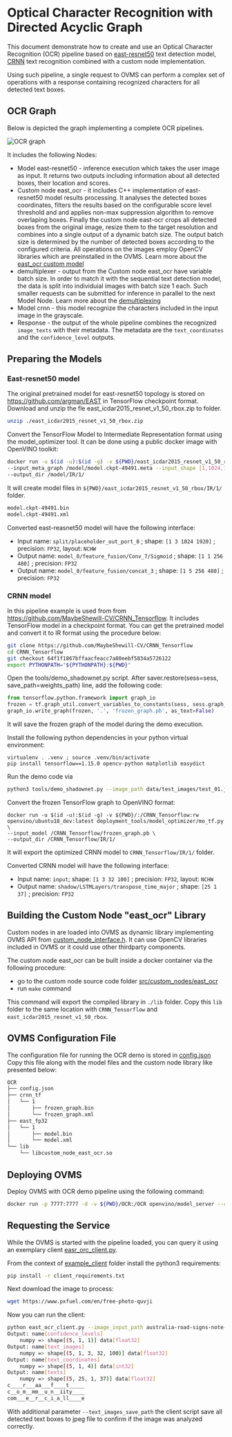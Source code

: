 #  Optical Character Recognition with Directed Acyclic Graph

This document demonstrate how to create and use an Optical Character Recognition (OCR) pipeline based on [east-resnet50](https://github.com/argman/EAST) text detection model,
[CRNN](https://github.com/MaybeShewill-CV/CRNN_Tensorflow) text recognition combined with a custom node implementation.

Using such pipeline, a single request to OVMS can perform a complex set of operations with a response containing
recognized characters for all detected text boxes. 

## OCR Graph

Below is depicted the graph implementing a complete OCR pipelines. 

![OCR graph](east_ocr.png)

It includes the following Nodes:
- Model east-resnet50 - inference execution which takes the user image as input. It returns two outputs including information about all detected boxes, their location and scores.
- Custom node east_ocr - it includes C++ implementation of east-resnet50 model results processing. It analyses the detected boxes coordinates, filters the results
based on the configurable score level threshold and and applies non-max suppression algorithm to remove overlaping boxes. Finally the custom node east-ocr crops all detected boxes
from the original image, resize them to the target resolution and combines into a single output of a dynamic batch size. The output batch size is determined by the number of detected
boxes according to the configured criteria. All operations on the images employ OpenCV libraries which are preinstalled in the OVMS. Learn more about the [east_ocr custom model](../src/custom_nodes/east_ocr)
- demultiplexer - output from the Custom node east_ocr have variable batch size. In order to match it with the sequential text detection model, the data is split into individuial images with batch size 1 each.
Such smaller requests can be submitted for inference in parallel to the next Model Node. Learn more about the [demultiplexing](./demultiplexer.md)
- Model crnn - this model recognize the characters included in the input image in the grayscale. 
- Response - the output of the whole pipeline combines the recognized `image_texts` with their metadata. 
The metadata are the `text_coordinates` and the `confidence_level` outputs.

## Preparing the Models

### East-resnet50 model

The original pretrained model for east-resnet50 topology is stored on https://github.com/argman/EAST in TensorFlow checkpoint format.
Download and unzip the fle east_icdar2015_resnet_v1_50_rbox.zip to folder.
```bash
unzip ./east_icdar2015_resnet_v1_50_rbox.zip
```
Convert the TensorFlow Model to Intermediate Representation format using the model_optimizer tool. It can be done
using a public docker image with OpenVINO toolkit:
```bash
docker run -u $(id -u):$(id -g) -v ${PWD}/east_icdar2015_resnet_v1_50_rbox:/model:rw openvino/ubuntu18_dev:latest deployment_tools/model_optimizer/mo_tf.py \
--input_meta_graph /model/model.ckpt-49491.meta --input_shape [1,1024,1920,3] --input split:0 --output model_0/feature_fusion/Conv_7/Sigmoid,model_0/feature_fusion/concat_3 \
--output_dir /model/IR/1/
```
It will create model files in `${PWD}/east_icdar2015_resnet_v1_50_rbox/IR/1/` folder.
```bash
model.ckpt-49491.bin
model.ckpt-49491.xml
```
Converted east-reasnet50 model will have the following interface:
- Input name: `split/placeholder_out_port_0` ; shape: `[1 3 1024 1920]` ; precision: `FP32`, layout: `NCHW`
- Output name: `model_0/feature_fusion/Conv_7/Sigmoid` ; shape: `[1 1 256 480]` ; precision: `FP32`
- Output name: `model_0/feature_fusion/concat_3` ; shape: `[1 5 256 480]` ; precision: `FP32`

### CRNN model
In this pipeline example is used from from https://github.com/MaybeShewill-CV/CRNN_Tensorflow. It includes TensorFlow
model in a checkpoint format. You can get the pretrained model and convert it to IR format using the procedure below:

```bash
git clone https://github.com/MaybeShewill-CV/CRNN_Tensorflow
cd CRNN_Tensorflow
git checkout 64f1f1867bffaacfeacc7a80eebf5834a5726122
export PYTHONPATH="${PYTHONPATH}:${PWD}"
```
Open the tools/demo_shadownet.py script. After saver.restore(sess=sess, save_path=weights_path) line, add the following code:
```python
from tensorflow.python.framework import graph_io
frozen = tf.graph_util.convert_variables_to_constants(sess, sess.graph_def, ['shadow/LSTMLayers/transpose_time_major'])
graph_io.write_graph(frozen, '.', 'frozen_graph.pb', as_text=False)
```
It will save the frozen graph of the model during the demo execution.

Install the following python dependencies in your python virtual environment:
```
virtualenv . .venv ; source .venv/bin/activate
pip install tensorflow==1.15.0 opencv-python matplotlib easydict
```
Run the demo code via 
```bash
python3 tools/demo_shadownet.py --image_path data/test_images/test_01.jpg --weights_path model/shadownet/shadownet_2017-10-17-11-47-46.ckpt-199999
```
Convert the frozen TensorFlow graph to OpenVINO format:
```
docker run -u $(id -u):$(id -g) -v ${PWD}/:/CRNN_Tensorflow:rw openvino/ubuntu18_dev:latest deployment_tools/model_optimizer/mo_tf.py \
--input_model /CRNN_Tensorflow/frozen_graph.pb \
--output_dir /CRNN_Tensorflow/IR/1/
```
It will export the optimized CRNN model to `CRNN_Tensorflow/IR/1/` folder.

Converted CRNN model will have the following interface:
- Input name: `input`;  shape: `[1 3 32 100]` ; precision: `FP32`, layout: `NCHW`
- Output name: `shadow/LSTMLayers/transpose_time_major` ; shape: `[25 1 37]` ; precision: `FP32`

## Building the Custom Node "east_ocr" Library 

Custom nodes in are loaded into OVMS as dynamic library implementing OVMS API from [custom_node_interface.h](../src/custom_node_interface.h).
It can use OpenCV libraries included in OVMS or it could use other thirdparty components.

The custom node east_ocr can be built inside a docker container via the following procedure:
- go to the custom node source code folder [src/custom_nodes/east_ocr](../src/custom_nodes/east_ocr)
- run `make` command

This command will export the compiled library in `./lib` folder.
Copy this `lib` folder to the same location with `CRNN_Tensorflow` and `east_icdar2015_resnet_v1_50_rbox`.

## OVMS Configuration File

The configuration file for running the OCR demo is stored in [config.json](../src/custom_nodes/east_ocr/config.json)
Copy this file along with the model files and the custom node library like presented below:
```bash
OCR
├── config.json
├── crnn_tf
│   └── 1
│       ├── frozen_graph.bin
│       └── frozen_graph.xml
├── east_fp32
│   └── 1
│       ├── model.bin
│       └── model.xml
└── lib
    └── libcustom_node_east_ocr.so
```

## Deploying OVMS

Deploy OVMS with OCR demo pipeline using the following command:

```bash
docker run -p 7777:7777 -d -v ${PWD}/OCR:/OCR openvino/model_server --config_path /OCR/config.json --port 7777
```

## Requesting the Service

While the OVMS is started with the pipeline loaded, you can query it using an exemplary client [easr_orc_client.py](../example_client/east_ocr_client.py).

From the context of [example_client](../example_client) folder install the python3 requirements:
```bash
pip install -r client_requirements.txt
``` 
Next download the image to process:
```bash
wget https://www.pxfuel.com/en/free-photo-quvji
```
Now you can run the client:
```bash
python east_ocr_client.py --image_input_path australia-road-signs-note-sunset.jpg --grpc_port 7777 --pipeline_name detect_text_images
Output: name[confidence_levels]
    numpy => shape[(5, 1, 1)] data[float32]
Output: name[text_images]
    numpy => shape[(5, 1, 3, 32, 100)] data[float32]
Output: name[text_coordinates]
    numpy => shape[(5, 1, 4)] data[int32]
Output: name[texts]
    numpy => shape[(5, 25, 1, 37)] data[float32]
c____r___aa___f____t_____
c__o_m__mm__u_n__iity____
com___e__r__c_i_a_ll____e
```

With additional parameter `--text_images_save_path` the client script save all detected text boxes to jpeg file to confirm
if the image was analyzed correctly.